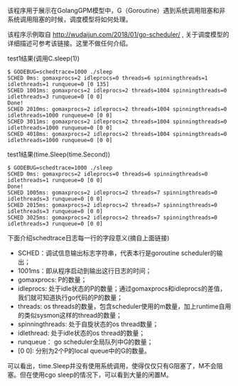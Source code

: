 
该程序用于展示在GolangGPM模型中，G（Goroutine）遇到系统调用阻塞和非系统调用阻塞的时候，调度模型将如何处理。

该程序示例取自 http://wudaijun.com/2018/01/go-scheduler/ , 关于调度模型的详细描述可参考该链接。这里不做任何介绍。

test1结果(调用C.sleep(1))
````
$ GODEBUG=schedtrace=1000 ./sleep
SCHED 0ms: gomaxprocs=2 idleprocs=0 threads=6 spinningthreads=1 idlethreads=1 runqueue=0 [0 135]
SCHED 1001ms: gomaxprocs=2 idleprocs=2 threads=1004 spinningthreads=0 idlethreads=3 runqueue=0 [0 0]
Done!
SCHED 2010ms: gomaxprocs=2 idleprocs=2 threads=1004 spinningthreads=0 idlethreads=1000 runqueue=0 [0 0]
SCHED 3011ms: gomaxprocs=2 idleprocs=2 threads=1004 spinningthreads=0 idlethreads=1000 runqueue=0 [0 0]
SCHED 4018ms: gomaxprocs=2 idleprocs=2 threads=1004 spinningthreads=0 idlethreads=1000 runqueue=0 [0 0]
````

test1结果(time.Sleep(time.Second))
````
$ GODEBUG=schedtrace=1000 ./sleep
SCHED 0ms: gomaxprocs=2 idleprocs=0 threads=6 spinningthreads=0 idlethreads=1 runqueue=0 [0 0]
Done!
SCHED 1005ms: gomaxprocs=2 idleprocs=2 threads=7 spinningthreads=0 idlethreads=3 runqueue=0 [0 0]
SCHED 2015ms: gomaxprocs=2 idleprocs=2 threads=7 spinningthreads=0 idlethreads=3 runqueue=0 [0 0]
SCHED 3025ms: gomaxprocs=2 idleprocs=2 threads=7 spinningthreads=0 idlethreads=3 runqueue=0 [0 0]
````

下面介绍schedtrace日志每一行的字段意义(摘自上面链接)

- SCHED：调试信息输出标志字符串，代表本行是goroutine scheduler的输出；
- 1001ms：即从程序启动到输出这行日志的时间；
- gomaxprocs: P的数量；
- idleprocs: 处于idle状态的P的数量；通过gomaxprocs和idleprocs的差值，我们就可知道执行go代码的P的数量；
- threads: os threads的数量，包含scheduler使用的m数量，加上runtime自用的类似sysmon这样的thread的数量；
- spinningthreads: 处于自旋状态的os thread数量；
- idlethread: 处于idle状态的os thread的数量；
- runqueue： go scheduler全局队列中G的数量；
- [0 0]: 分别为2个P的local queue中的G的数量。

可以看出，time.Sleep并没有使用系统调用，使得仅仅只有G阻塞了，M不会阻塞。但在使用cgo sleep的情况下，可以看到大量的闲置M。



